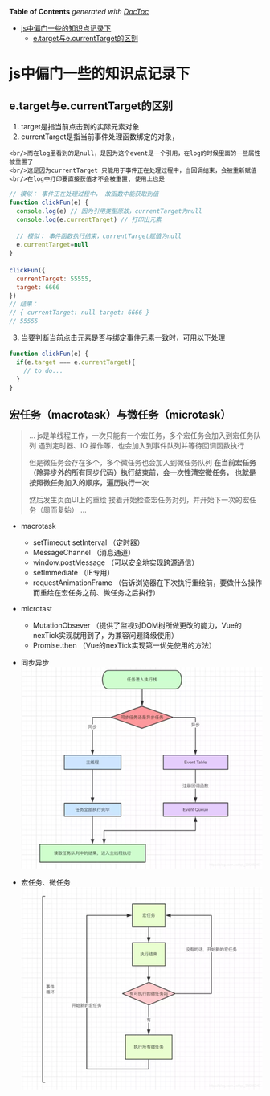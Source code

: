 <!--
 * @Author: mrzou
 * @Date: 2020-09-01 09:40:11
 * @LastEditors: mrzou
 * @LastEditTime: 2021-04-02 15:37:14
 * @Description: file content
-->
<!-- START doctoc generated TOC please keep comment here to allow auto update -->
<!-- DON'T EDIT THIS SECTION, INSTEAD RE-RUN doctoc TO UPDATE -->
**Table of Contents**  *generated with [DocToc](https://github.com/thlorenz/doctoc)*

- [js中偏门一些的知识点记录下](#js%E4%B8%AD%E5%81%8F%E9%97%A8%E4%B8%80%E4%BA%9B%E7%9A%84%E7%9F%A5%E8%AF%86%E7%82%B9%E8%AE%B0%E5%BD%95%E4%B8%8B)
  - [e.target与e.currentTarget的区别](#etarget%E4%B8%8Eecurrenttarget%E7%9A%84%E5%8C%BA%E5%88%AB)

<!-- END doctoc generated TOC please keep comment here to allow auto update -->

# js中偏门一些的知识点记录下

## e.target与e.currentTarget的区别
  1. target是指当前点击到的实际元素对象
  2. currentTarget是指当前事件处理函数绑定的对象，

    <br/>而在log里看到的是null，是因为这个event是一个引用，在log的时候里面的一些属性被重置了
    <br/>这是因为currentTarget 只能用于事件正在处理过程中，当回调结束，会被重新赋值
    <br/>在log中打印要直接获值才不会被重置, 使用上也是

  ```javascript
  // 模似： 事件正在处理过程中， 故函数中能获取到值
  function clickFun(e) {
    console.log(e) // 因为引用类型原故，currentTarget为null
    console.log(e.currentTarget) // 打印出元素

    // 模似： 事件函数执行结束，currentTarget赋值为null
    e.currentTarget=null
  }

  clickFun({
    currentTarget: 55555,
    target: 6666
  })
  // 结果：
  // { currentTarget: null target: 6666 }
  // 55555
  ```

  3. 当要判断当前点击元素是否与绑定事件元素一致时，可用以下处理

  ```javascript
  function clickFun(e) {
    if(e.target === e.currentTarget){
      // to do...
    }
  }
  ```
## 宏任务（macrotask）与微任务（microtask）

  >...
  > js是单线程工作，一次只能有一个宏任务，多个宏任务会加入到宏任务队列
  遇到定时器、IO 操作等，也会加入到事件队列并等待回调函数执行
  > 
  > 但是微任务会存在多个，多个微任务也会加入到微任务队列
  **在当前宏任务（除异步外的所有同步代码）执行结束前，会一次性清空微任务，
  也就是按照微任务加入的顺序，遍历执行一次**
  >
  > 然后发生页面UI上的重绘 接着开始检查宏任务对列，并开始下一次的宏任务（周而复始）
  >...

  - macrotask
    - setTimeout setInterval  （定时器）
    - MessageChannel  （消息通道）
    - window.postMessage （可以安全地实现跨源通信）
    - setImmediate  （IE专用）
    - requestAnimationFrame （告诉浏览器在下次执行重绘前，要做什么操作 而重绘在宏任务之前、微任务之后执行）
  - microtast
    - MutationObsever （提供了监视对DOM树所做更改的能力，Vue的nexTick实现就用到了，为兼容问题降级使用）
    - Promise.then  （Vue的nexTick实现第一优先使用的方法）

  - 同步异步
    ![](../images/macrotask/task01.png)
  - 宏任务、微任务
    ![](../images/macrotask/task02.png)
